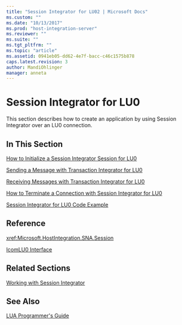 ```yaml
---
title: "Session Integrator for LU02 | Microsoft Docs"
ms.custom: ""
ms.date: "10/13/2017"
ms.prod: "host-integration-server"
ms.reviewer: ""
ms.suite: ""
ms.tgt_pltfrm: ""
ms.topic: "article"
ms.assetid: 0941eb05-dd62-4e7f-bacc-c46c1575b878
caps.latest.revision: 3
author: MandiOhlinger
manager: anneta
---
```

# Session Integrator for LU0
This section describes how to create an application by using Session Integrator over an LU0 connection.  
  
## In This Section  
 [How to Initialize a Session Integrator Session for LU0](../core/how-to-initialize-a-session-integrator-session-for-lu0.md)  
  
 [Sending a Message with Transaction Integrator for LU0](../core/sending-a-message-with-transaction-integrator-for-lu0.md)  
  
 [Receiving Messages with Transaction Integrator for LU0](../core/receiving-messages-with-transaction-integrator-for-lu0.md)  
  
 [How to Terminate a Connection with Session Integrator for LU0](../core/how-to-terminate-a-connection-with-session-integrator-for-lu0.md)  
  
 [Session Integrator for LU0 Code Example](../core/session-integrator-for-lu0-code-example.md)  
  
## Reference  
 <xref:Microsoft.HostIntegration.SNA.Session>  
  
 [IcomLU0 Interface](../Topic/IcomLU0%20Interface1.md)  
  
## Related Sections  
 [Working with Session Integrator](../core/working-with-session-integrator.md)  
  
## See Also  
 [LUA Programmer's Guide](../core/lua-programmer-s-guide.md)